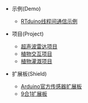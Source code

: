 - 示例(Demo)
  - [RTduino线程间通信示例](/zh/project-examples/demo-MsgQ-C-CPP/demo-MsgQ-C-CPP.md)

- 项目(Project)
  - [超声波雷达项目](/zh/project-examples/project-UltrasoundRadar/project-UltrasoundRadar.md)
  - [植物交互项目](/zh/project-examples/project-PlantCommunicator/project-PlantCommunicator.md)
  - [植物灌溉项目](/zh/project-examples/project-PlantWatering/project-PlantWatering.md)

- 扩展板(Shield)
  - [Arduino官方传感器扩展板](/zh/project-examples/shield-ArduinoSensorKit/shield-ArduinoSensorKit.md)
  - [9合1扩展板](/zh/project-examples/shield-9-in-1/shield-9-in-1.md)
